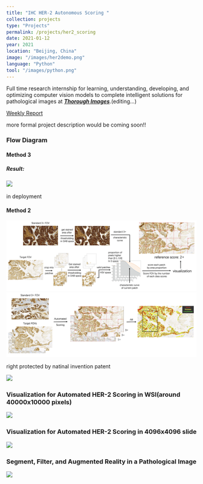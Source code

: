 ```yaml
---
title: "IHC HER-2 Autonomous Scoring "
collection: projects
type: "Projects"
permalink: /projects/her2_scoring
date: 2021-01-12
year: 2021
location: "Beijing, China"
image: "/images/her2demo.png"
language: "Python"
tool: "/images/python.png"
---
```


Full time research internship for learning, understanding, developing, and optimizing computer vision models to complete intelligent solutions for pathological images at [***Thorough Images***](http://thorough.ai/).(editing...)

[Weekly Report](https://docs.google.com/document/d/10F--fGvFPijiZacUawUlXw1b1-bKIR5gRwGxpEDQQqE/edit?usp=sharing)


more formal project description would be coming soon!!

### **Flow Diagram** <br>

#### Method 3
 
##### Result:

![](/images/her2_mtd3_1.png)

in deployment 

#### Method 2

![](/images/her2_mtd2_flow1.png)
![](/images/her2_mtd2_flow_2.png)

right protected by natinal invention patent

![](https://github.com/zcczhang/zcczhang.github.io/blob/master/images/her2process.png?raw=true)

### **Visualization for Automated HER-2 Scoring in WSI(around 40000x10000 pixels)** 

![](https://github.com/zcczhang/zcczhang.github.io/blob/master/images/her2example1.png?raw=true)

### **Visualization for Automated HER-2 Scoring in 4096x4096 slide** 

![](https://github.com/zcczhang/zcczhang.github.io/blob/master/images/her2example2.png?raw=true)

### **Segment, Filter, and Augmented Reality in a Pathological Image**

![](https://github.com/zcczhang/zcczhang.github.io/blob/master/images/her2example3.png?raw=true)